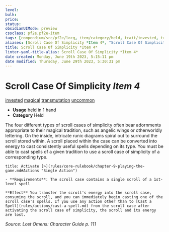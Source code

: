 ```yaml
---
level:
bulk:
price:
status:
obsidianUIMode: preview
cssclass: pf2e,pf2e-item
tags: [compendium/src/pf2e/locg, item/category/held, trait/invested, trait/magical, trait/transmutation, trait/uncommon]
aliases: [Scroll Case Of Simplicity *Item 4*, "Scroll Case Of Simplicity"]
title: Scroll Case Of Simplicity *Item 4*
linter-yaml-title-alias: Scroll Case Of Simplicity *Item 4*
date created: Monday, June 19th 2023, 5:15:11 pm
date modified: Thursday, June 29th 2023, 5:30:31 pm
---
```


# Scroll Case Of Simplicity *Item 4*

[invested](rules/traits/invested.md) [magical](rules/traits/magical.md) [transmutation](rules/traits/transmutation.md) [uncommon](rules/traits/uncommon.md)  

- **Usage** held in 1 hand
- **Category** Held

The four different types of scroll cases of simplicity often bear adornments appropriate to their magical tradition, such as angelic wings or otherworldly lettering. On the inside, intricate runic diagrams spiral out to surround the scroll stored within. A scroll placed within the case can be converted into energy to cast consistently useful spells depending on its type. You must be able to cast spells of a given tradition to use a scroll case of simplicity of a corresponding type.

```ad-embed-ability
title: Activate [>](rules/core-rulebook/chapter-9-playing-the-game.md#Actions "Single Action")

- **Requirements**: The scroll case contains a single scroll of a 1st-level spell

**Effect** You transfer the scroll's energy into the scroll case, consuming the scroll, and you can immediately begin casting one of the scroll case's spells. If you use any action other than to [Cast a Spell](rules/actions/cast-a-spell.md) from the scroll case after activating the scroll case of simplicity, the scroll and its energy are lost.
```

*Source: Lost Omens: Character Guide p. 111*
